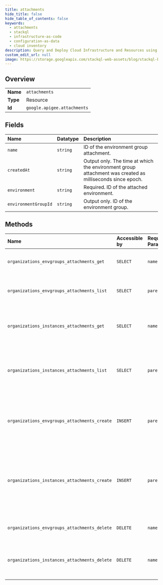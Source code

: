 ```yaml
---
title: attachments
hide_title: false
hide_table_of_contents: false
keywords:
  - attachments
  - stackql
  - infrastructure-as-code
  - configuration-as-data
  - cloud inventory
description: Query and Deploy Cloud Infrastructure and Resources using SQL
custom_edit_url: null
image: https://storage.googleapis.com/stackql-web-assets/blog/stackql-blog-post-featured-image.png
---
```

  
    

## Overview
<table><tbody>
<tr><td><b>Name</b></td><td><code>attachments</code></td></tr>
<tr><td><b>Type</b></td><td>Resource</td></tr>
<tr><td><b>Id</b></td><td><code>google.apigee.attachments</code></td></tr>
</tbody></table>

## Fields
| Name | Datatype | Description |
|:-----|:---------|:------------|
| `name` | `string` | ID of the environment group attachment. |
| `createdAt` | `string` | Output only. The time at which the environment group attachment was created as milliseconds since epoch. |
| `environment` | `string` | Required. ID of the attached environment. |
| `environmentGroupId` | `string` | Output only. ID of the environment group. |
## Methods
| Name | Accessible by | Required Params | Description |
|:-----|:--------------|:----------------|:------------|
| `organizations_envgroups_attachments_get` | `SELECT` | `name` | Gets an environment group attachment. |
| `organizations_envgroups_attachments_list` | `SELECT` | `parent` | Lists all attachments of an environment group. |
| `organizations_instances_attachments_get` | `SELECT` | `name` | Gets an attachment. **Note:** Not supported for Apigee hybrid. |
| `organizations_instances_attachments_list` | `SELECT` | `parent` | Lists all attachments to an instance. **Note:** Not supported for Apigee hybrid. |
| `organizations_envgroups_attachments_create` | `INSERT` | `parent` | Creates a new attachment of an environment to an environment group. |
| `organizations_instances_attachments_create` | `INSERT` | `parent` | Creates a new attachment of an environment to an instance. **Note:** Not supported for Apigee hybrid. |
| `organizations_envgroups_attachments_delete` | `DELETE` | `name` | Deletes an environment group attachment. |
| `organizations_instances_attachments_delete` | `DELETE` | `name` | Deletes an attachment. **Note:** Not supported for Apigee hybrid. |
